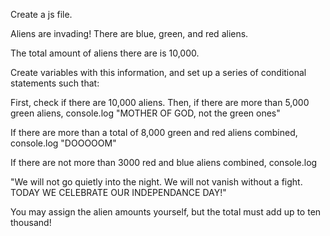 Create a js file.

Aliens are invading! There are blue, green, and red aliens. 

The total amount of aliens there are is 10,000. 

Create variables with this information, and set up a series of conditional statements such that:

First, check if there are 10,000 aliens. 
Then, if there are more than 5,000 green aliens, console.log "MOTHER OF GOD, not the green ones"

If there are more than a total of 8,000 green and red aliens combined, console.log
"DOOOOOM"

If there are not more than 3000 red and blue aliens combined, console.log

"We will not go quietly into the night. We will not vanish without a fight. TODAY WE CELEBRATE OUR INDEPENDANCE DAY!"

You may assign the alien amounts yourself, but the total must add up to ten thousand!